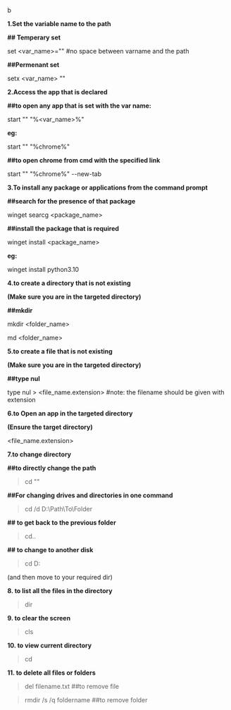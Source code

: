 b



**1.Set the variable name to the path** 



**## Temperary set**

set <var\_name>="<path>" #no space between varname and the path



**##Permenant set** 

setx <var\_name> "<path>"



**2.Access the app that is declared** 



**##to open any app that is set with the var name:**



start "" "%<var\_name>%"



**eg:**

start "" "%chrome%" 



**##to open chrome from cmd with the specified link**

start "" "%chrome%" --new-tab <link>



**3.To install any package or applications from the command prompt** 



**##search for the presence of that package**



winget searcg <package\_name>



**##install the package that is required**



winget install <package\_name>



**eg:**

winget install python3.10



**4.to create a directory that is not existing**



**(Make sure you are in the targeted directory)**



**##mkdir**



mkdir <folder\_name>

md <folder\_name>



**5.to create a file that is not existing**



**(Make sure you are in the targeted directory)**



**##type nul** 



type nul > <file\_name.extension>  #note: the filename should be given with extension



**6.to Open an app in the targeted directory** 



**(Ensure the target directory)**



<file\_name.extension>



**7.to change directory**



**##to directly change the path**



> cd "<path>"



**##For changing drives and directories in one command**



> cd /d D:\\Path\\To\\Folder

 

**## to get back to the previous folder** 

> cd..



**## to change to another disk** 

> cd D:


(and then move to your required dir)



**8. to list all the files in the directory**



> dir



**9. to clear the screen**



> cls



**10. to view current directory**



> cd



**11. to delete all files or folders**



> del filename.txt ##to remove file



> rmdir /s /q foldername ##to remove folder 



